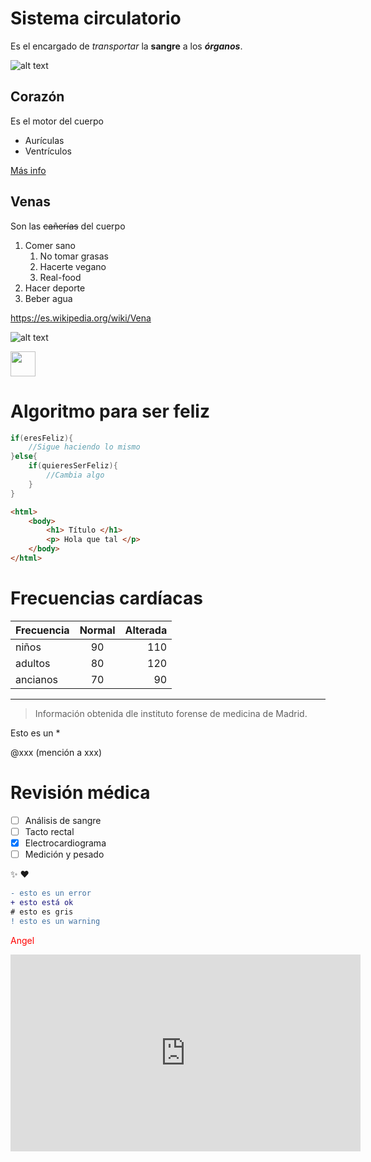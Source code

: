 # Sistema circulatorio

Es el encargado de *transportar* la **sangre** a los **_órganos_**.

![alt text][foto_sistema]

## Corazón

Es el motor del cuerpo
  - Aurículas
  - Ventrículos

[Más info](https://es.wikipedia.org/wiki/Coraz%C3%B3n)

## Venas
 
Son las ~~cañerías~~ del cuerpo
1. Comer sano
   1. No tomar grasas
   2. Hacerte vegano
   3. Real-food
2. Hacer deporte
3. Beber agua

https://es.wikipedia.org/wiki/Vena

![alt text](https://okdiario.com/img/2017/03/31/de-paseo-por-el-corazon-humano-b.jpg)



<img width="40px" src="https://okdiario.com/img/2017/03/31/de-paseo-por-el-corazon-humano-b.jpg">


# Algoritmo para ser feliz

```java
if(eresFeliz){
    //Sigue haciendo lo mismo
}else{
    if(quieresSerFeliz){
        //Cambia algo
    }
}
```

```html
<html>
    <body>
        <h1> Título </h1>
        <p> Hola que tal </p>
    </body>
</html>
```


# Frecuencias cardíacas

| Frecuencia | Normal | Alterada |
|------------|:------:|---------:|
| niños      |  90    |  110     |
| adultos    |  80    |  120     |
| ancianos   |  70    |  90      |

---

> Información obtenida dle instituto forense de medicina de Madrid.

Esto es un \* 

@xxx (mención a xxx)

# Revisión médica

- [ ] Análisis de sangre
- [ ] Tacto rectal
- [x] Electrocardiograma
- [ ] Medición y pesado

:sparkles:
:heart:

```diff
- esto es un error
+ esto está ok
# esto es gris
! esto es un warning
```

<span style="color:red">Angel</span>




<iframe width="560" height="315" src="https://www.youtube.com/embed/OgIRAjnnJzI" title="YouTube video player" frameborder="0" allow="accelerometer; autoplay; clipboard-write; encrypted-media; gyroscope; picture-in-picture" allowfullscreen></iframe>

[foto_sistema]:https://curiosfera-ciencia.com/wp-content/uploads/2020/09/caracteristicas-del-aparato-circulatorio.jpg
